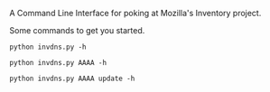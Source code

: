 A Command Line Interface for poking at Mozilla's Inventory project.


Some commands to get you started.

```
python invdns.py -h
```

```
python invdns.py AAAA -h
```

```
python invdns.py AAAA update -h
```
